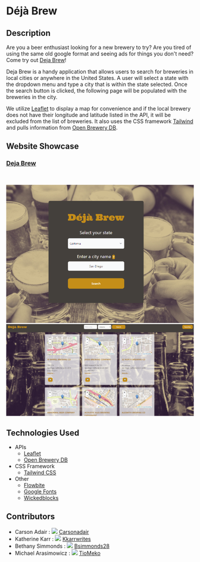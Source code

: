 # Déjà Brew

## Description

Are you a beer enthusiast looking for a new brewery to try? Are you tired of using the same old google format and seeing ads for things you don't need? Come try out [Deja Brew](https://tiomeko.github.io/deja-brew/)!

Deja Brew is a handy application that allows users to search for breweries in local cities or anywhere in the United States. A user will select a state with the dropdown menu and type a city that is within the state selected. Once the search button is clicked, the following page will be populated with the breweries in the city.

We utilize [Leaflet](https://leafletjs.com/) to display a map for convenience and if the local brewery does not have their longitude and latitude listed in the API, it will be excluded from the list of breweries. It also uses the CSS framework [Tailwind](https://tailwindcss.com/) and pulls information from [Open Brewery DB](https://www.openbrewerydb.org/).

## Website Showcase

### <ins>[Deja Brew](https://tiomeko.github.io/deja-brew/)</ins>

<br>

![Preview of deja brew website](./assets/images/frontPage.PNG)
![Preview of page 2 deja brew](./assets/images/secondPage.PNG)

## Technologies Used

- APIs
  - [Leaflet](https://leafletjs.com/)
  - [Open Brewery DB](https://www.openbrewerydb.org/)
- CSS Framework
  - [Tailwind CSS](https://tailwindcss.com/)
- Other
  - [Flowbite](https://flowbite.com/)
  - [Google Fonts](https://fonts.google.com/)
  - [Wickedblocks](https://wickedblocks.dev/)
  
## Contributors

  * Carson Adair : <img src="https://github.com/favicon.ico" width="15"> [ Carsonadair](https://github.com/carsonadair)
  * Katherine Karr : <img src="https://github.com/favicon.ico" width="15"> [Kkarrwrites](https://github.com/kkarrwrites)
  * Bethany Simmonds : <img src="https://github.com/favicon.ico" width="15"> [Bsimmonds28](https://github.com/bsimmonds28)
  * Michael Arasimowicz : <img src="https://github.com/favicon.ico" width="15"> [TioMeko](https://github.com/TioMeko)
